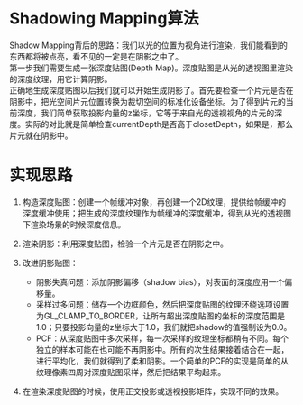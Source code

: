 # Shadowing Mapping算法

Shadow Mapping背后的思路：我们以光的位置为视角进行渲染，我们能看到的东西都将被点亮，看不见的一定是在阴影之中了。    
第一步我们需要生成一张深度贴图(Depth Map)。深度贴图是从光的透视图里渲染的深度纹理，用它计算阴影。    
正确地生成深度贴图以后我们就可以开始生成阴影了。首先要检查一个片元是否在阴影中，把光空间片元位置转换为裁切空间的标准化设备坐标。为了得到片元的当前深度，我们简单获取投影向量的z坐标，它等于来自光的透视视角的片元的深度。实际的对比就是简单检查currentDepth是否高于closetDepth，如果是，那么片元就在阴影中。



# 实现思路

1. 构造深度贴图：创建一个帧缓冲对象，再创建一个2D纹理，提供给帧缓冲的深度缓冲使用；把生成的深度纹理作为帧缓冲的深度缓冲，得到从光的透视图下渲染场景的时候深度信息。
2. 渲染阴影：利用深度贴图，检验一个片元是否在阴影之中。
3. 改进阴影贴图：
   - 阴影失真问题：添加阴影偏移（shadow bias），对表面的深度应用一个偏移量。
   - 采样过多问题：储存一个边框颜色，然后把深度贴图的纹理环绕选项设置为GL_CLAMP_TO_BORDER，让所有超出深度贴图的坐标的深度范围是1.0；只要投影向量的z坐标大于1.0，我们就把shadow的值强制设为0.0。
   - PCF：从深度贴图中多次采样，每一次采样的纹理坐标都稍有不同。每个独立的样本可能在也可能不再阴影中。所有的次生结果接着结合在一起，进行平均化，我们就得到了柔和阴影。一个简单的PCF的实现是简单的从纹理像素四周对深度贴图采样，然后把结果平均起来。

4. 在渲染深度贴图的时候，使用正交投影或透视投影矩阵，实现不同的效果。